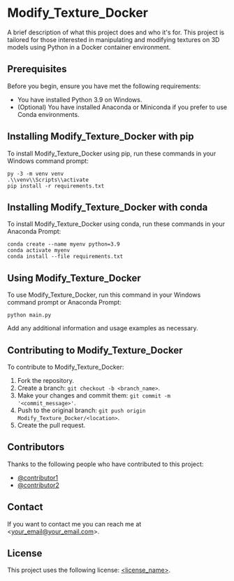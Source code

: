 # Modify_Texture_Docker

A brief description of what this project does and who it's for. This project is tailored for those interested in manipulating and modifying textures on 3D models using Python in a Docker container environment.

## Prerequisites

Before you begin, ensure you have met the following requirements:
* You have installed Python 3.9 on Windows.
* (Optional) You have installed Anaconda or Miniconda if you prefer to use Conda environments.

## Installing Modify_Texture_Docker with pip

To install Modify_Texture_Docker using pip, run these commands in your Windows command prompt:

```
py -3 -m venv venv
.\\venv\\Scripts\\activate
pip install -r requirements.txt
```

## Installing Modify_Texture_Docker with conda

To install Modify_Texture_Docker using conda, run these commands in your Anaconda Prompt:

```
conda create --name myenv python=3.9
conda activate myenv
conda install --file requirements.txt
```

## Using Modify_Texture_Docker

To use Modify_Texture_Docker, run this command in your Windows command prompt or Anaconda Prompt:

```
python main.py
```

Add any additional information and usage examples as necessary.

## Contributing to Modify_Texture_Docker

To contribute to Modify_Texture_Docker:

1. Fork the repository.
2. Create a branch: `git checkout -b <branch_name>`.
3. Make your changes and commit them: `git commit -m '<commit_message>'`.
4. Push to the original branch: `git push origin Modify_Texture_Docker/<location>`.
5. Create the pull request.

## Contributors

Thanks to the following people who have contributed to this project:

* [@contributor1](https://github.com/contributor1)
* [@contributor2](https://github.com/contributor2)

## Contact

If you want to contact me you can reach me at <your_email@your_email.com>.

## License

This project uses the following license: [<license_name>](<license_url>).